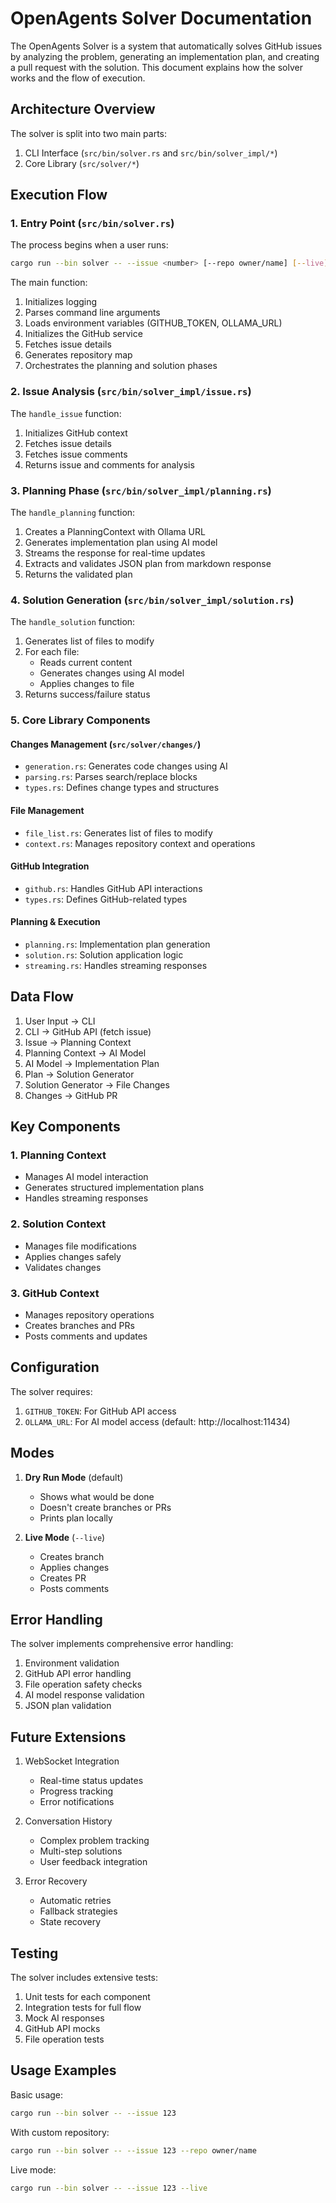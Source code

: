 # OpenAgents Solver Documentation

The OpenAgents Solver is a system that automatically solves GitHub issues by analyzing the problem, generating an implementation plan, and creating a pull request with the solution. This document explains how the solver works and the flow of execution.

## Architecture Overview

The solver is split into two main parts:

1. CLI Interface (`src/bin/solver.rs` and `src/bin/solver_impl/*`)
2. Core Library (`src/solver/*`)

## Execution Flow

### 1. Entry Point (`src/bin/solver.rs`)

The process begins when a user runs:
```bash
cargo run --bin solver -- --issue <number> [--repo owner/name] [--live]
```

The main function:
1. Initializes logging
2. Parses command line arguments
3. Loads environment variables (GITHUB_TOKEN, OLLAMA_URL)
4. Initializes the GitHub service
5. Fetches issue details
6. Generates repository map
7. Orchestrates the planning and solution phases

### 2. Issue Analysis (`src/bin/solver_impl/issue.rs`)

The `handle_issue` function:
1. Initializes GitHub context
2. Fetches issue details
3. Fetches issue comments
4. Returns issue and comments for analysis

### 3. Planning Phase (`src/bin/solver_impl/planning.rs`)

The `handle_planning` function:
1. Creates a PlanningContext with Ollama URL
2. Generates implementation plan using AI model
3. Streams the response for real-time updates
4. Extracts and validates JSON plan from markdown response
5. Returns the validated plan

### 4. Solution Generation (`src/bin/solver_impl/solution.rs`)

The `handle_solution` function:
1. Generates list of files to modify
2. For each file:
   - Reads current content
   - Generates changes using AI model
   - Applies changes to file
3. Returns success/failure status

### 5. Core Library Components

#### Changes Management (`src/solver/changes/`)
- `generation.rs`: Generates code changes using AI
- `parsing.rs`: Parses search/replace blocks
- `types.rs`: Defines change types and structures

#### File Management
- `file_list.rs`: Generates list of files to modify
- `context.rs`: Manages repository context and operations

#### GitHub Integration
- `github.rs`: Handles GitHub API interactions
- `types.rs`: Defines GitHub-related types

#### Planning & Execution
- `planning.rs`: Implementation plan generation
- `solution.rs`: Solution application logic
- `streaming.rs`: Handles streaming responses

## Data Flow

1. User Input → CLI
2. CLI → GitHub API (fetch issue)
3. Issue → Planning Context
4. Planning Context → AI Model
5. AI Model → Implementation Plan
6. Plan → Solution Generator
7. Solution Generator → File Changes
8. Changes → GitHub PR

## Key Components

### 1. Planning Context
- Manages AI model interaction
- Generates structured implementation plans
- Handles streaming responses

### 2. Solution Context
- Manages file modifications
- Applies changes safely
- Validates changes

### 3. GitHub Context
- Manages repository operations
- Creates branches and PRs
- Posts comments and updates

## Configuration

The solver requires:
1. `GITHUB_TOKEN`: For GitHub API access
2. `OLLAMA_URL`: For AI model access (default: http://localhost:11434)

## Modes

1. **Dry Run Mode** (default)
   - Shows what would be done
   - Doesn't create branches or PRs
   - Prints plan locally

2. **Live Mode** (`--live`)
   - Creates branch
   - Applies changes
   - Creates PR
   - Posts comments

## Error Handling

The solver implements comprehensive error handling:
1. Environment validation
2. GitHub API error handling
3. File operation safety checks
4. AI model response validation
5. JSON plan validation

## Future Extensions

1. WebSocket Integration
   - Real-time status updates
   - Progress tracking
   - Error notifications

2. Conversation History
   - Complex problem tracking
   - Multi-step solutions
   - User feedback integration

3. Error Recovery
   - Automatic retries
   - Fallback strategies
   - State recovery

## Testing

The solver includes extensive tests:
1. Unit tests for each component
2. Integration tests for full flow
3. Mock AI responses
4. GitHub API mocks
5. File operation tests

## Usage Examples

Basic usage:
```bash
cargo run --bin solver -- --issue 123
```

With custom repository:
```bash
cargo run --bin solver -- --issue 123 --repo owner/name
```

Live mode:
```bash
cargo run --bin solver -- --issue 123 --live
```